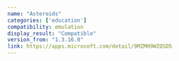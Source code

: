 ```yaml
---
name: "Asteroids"
categories: ['education']
compatibility: emulation
display_result: "Compatible"
version_from: "1.3.16.0"
link: https://apps.microsoft.com/detail/9MZMH9WZQSD5
---
```

